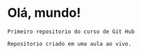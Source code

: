 # Olá, mundo!
    Primeiro repositorio do curso de Git Hub    

    Repositorio criado em uma aula ao vivo.
